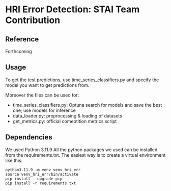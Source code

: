 # HRI Error Detection: STAI Team Contribution

## Reference
Forthcoming

## Usage
To get the test predictions, use time_series_classifiers.py and specify the model you want to get predictions from. 

Moreover the files can be used for: 
- time_series_classifiers.py: Optuna search for models and save the best one; use models for inference
- data_loader.py: preprocessing & loading of datasets
- get_metrics.py: official comeptition metrics script 

## Dependencies
We used Python 3.11.9 All the python packages we used can be installed from the requirements.txt. 
The easiest way is to create a virtual environment like this: 
```
python3.11.9 -m venv venv_hri_err
source venv_hri_err/bin/activate
pip install --upgrade pip
pip install -r requirements.txt
```

